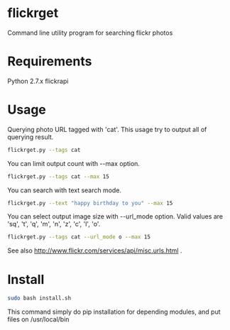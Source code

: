 flickrget
=========

Command line utility program for searching flickr photos

Requirements
============
Python 2.7.x
flickrapi

Usage
=====
Querying photo URL tagged with 'cat'. This usage try to output all of querying result.

```bash
flickrget.py --tags cat
```

You can limit output count with --max option.

```bash
flickrget.py --tags cat --max 15
```

You can search with text search mode.

```bash
flickrget.py --text "happy birthday to you" --max 15
```

You can select output image size with --url_mode option.
Valid values are 'sq', 't', 'q', 'm', 'n', 'z', 'c', 'l', 'o'.

```bash
flickrget.py --tags cat --url_mode o --max 15
```

See also http://www.flickr.com/services/api/misc.urls.html .

Install
=======
```bash
sudo bash install.sh
```

This command simply do pip installation for depending modules, and put files on /usr/local/bin
